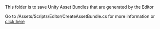 This folder is to save Unity Asset Bundles that are generated by the Editor

Go to /Assets/Scripts/Editor/CreateAssetBundle.cs for more information or [click here](https://github.com/jeffrey9911/IAirtable/blob/main/Assets/Scripts/Editor/CreateAssetBundle.cs)
